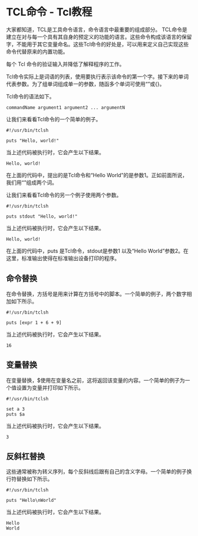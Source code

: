 # TCL命令 - Tcl教程

大家都知道，TCL是工具命令语言，命令语言中最重要的组成部分。 TCL命令是建立在对与每一个具有其自身的预定义的功能的语言。这些命令构成该语言的保留字，不能用于其它变量命名。这些Tcl命令的好处是，可以用来定义自己实现这些命令代替原来的内置功能。

每个 Tcl 命令的验证输入并降低了解释程序的工作。

Tcl命令实际上是词语的列表，使用要执行表示该命令的第一个字。接下来的单词代表参数。为了组单词组成单一的参数，随函多个单词可使用“”或{}。

Tcl命令的语法如下。

```
commandName argument1 argument2 ... argumentN

```

让我们来看看Tcl命令的一个简单的例子。

```
#!/usr/bin/tclsh

puts "Hello, world!"

```

当上述代码被执行时，它会产生以下结果。

```
Hello, world!

```

在上面的代码中，提出的是Tcl命令和“Hello World”的是参数1。正如前面所说，我们用“”组成两个词。

让我们来看看Tcl命令的另一个例子使用两个参数。

```
#!/usr/bin/tclsh

puts stdout "Hello, world!"

```

当上述代码被执行时，它会产生以下结果。

```
Hello, world!

```

在上面的代码中，puts 是Tcl命令，stdout是参数1 以及“Hello World”参数2。在这里，标准输出使得在标准输出设备打印的程序。

## 命令替换

在命令替换，方括号是用来计算在方括号中的脚本。一个简单的例子，两个数字相加如下所示。

```
#!/usr/bin/tclsh

puts [expr 1 + 6 + 9]

```

当上述代码被执行时，它会产生以下结果。

```
16

```

## 变量替换

在变量替换，$使用在变量名之前，这将返回该变量的内容。一个简单的例子为一个值设置为变量并打印如下所示。

```
#!/usr/bin/tclsh

set a 3
puts $a

```

当上述代码被执行时，它会产生以下结果。

```
3

```

## 反斜杠替换

这些通常被称为转义序列，每个反斜线后跟有自己的含义字母。一个简单的例子换行符替换如下所示。

```
#!/usr/bin/tclsh

puts "Hello\nWorld"

```

当上述代码被执行时，它会产生以下结果。

```
Hello
World
```

 